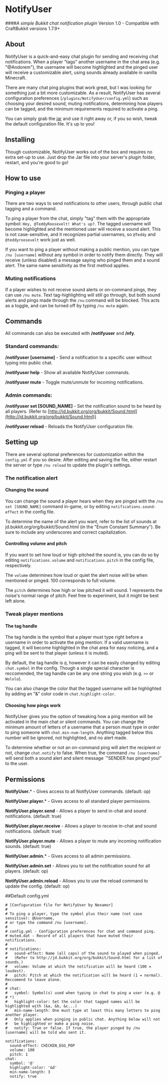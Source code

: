 # NotifyUser

####_A simple Bukkit chat notification plugin_
Version 1.0 - Compatible with CraftBukkit versions 1.7.9+

## About

NotifyUser is a quick-and-easy chat plugin for sending and receiving chat notifications. When a player "tags" another username in the chat area (e.g. "@Andorem"), the username will become highlighted and the pinged user will receive a customizable alert, using sounds already available in vanilla Minecraft.

There are many chat ping plugins that work great, but I was looking for something just a bit more customizable. As a result, NotifyUser has several configuration preferences (`/plugins/NotifyUser/config.yml`) such as choosing your desired sound, muting notifications, determining how players can be tagged, and the minimum requirements required to activate a ping.

You can simply grab the [jar](http://dev.bukkit.org/bukkit-plugins/NotifyUser) and use it right away or, if you so wish, tweak the default configuration file. It's up to you!

## Installing

Though customizable, NotifyUser works out of the box and requires no extra set-up to use. Just drop the Jar file into your server's plugin folder, restart, and you're good to go!

## How to use

### Pinging a player

There are two ways to send notifications to other users, through public chat tagging and a command.

To ping a player from the chat, simply "tag" them with the appropriate symbol: `Hey, @TeddyRoosevelt! What's up?`. The tagged username will become highlighted and the mentioned user will receive a sound alert. This is not case-sensitive, and it recognizes partial usernames, so `@Teddy` and `@teddyroosevelt` work just as well.

If you want to ping a player without making a public mention, you can type `/nu [username]` without any symbol in order to notify them directly. They will receive (unless disabled) a message saying who pinged them and a sound alert. The same name sensitivity as the first method applies.

### Muting notifications

If a player wishes to not receive sound alerts or on-command pings, they can use `/nu mute`. Text tag-highlighting will still go through, but both sound alerts and pings made through the `/nu` command will be blocked. This acts as a toggle, and can be turned off by typing `/nu mute` again.

## Commands

All commands can also be executed with **/notifyuser** and **/nfy**.

### Standard commands:

**/notifyuser [username]** - Send a notification to a specific user without typing into public chat.

**/notifyuser help** - Show all available NotifyUser commands.

**/notifyuser mute** - Toggle mute/unmute for incoming notifications.

### Admin commands:

**/notifyuser set [SOUND_NAME]** - Set the notification sound to be heard by all players. (Refer to [http://jd.bukkit.org/org/bukkit/Sound.html](http://jd.bukkit.org/org/bukkit/Sound.html))

**/notifyuser reload** - Reloads the NotifyUser configuration file.

## Setting up

There are several optional preferences for customization within the `config.yml` if you so desire. After editing and saving the file, either restart the server or type `/nu reload` to update the plugin's settings.

### The notification alert

#### Changing the sound

You can change the sound a player hears when they are pinged with the `/nu set [SOUND_NAME]` command in-game, or by editing `notifications.sound-effect` in the config file.

To determine the name of the alert you want, refer to the list of sounds at jd.bukkit.org/org/bukkit/Sound.html (in the "Enum Constant Summary"). Be sure to include any underscores and correct capitalization.

#### Controlling volume and pitch

If you want to set how loud or high-pitched the sound is, you can do so by editing `notifications.volume` and `notifications.pitch` in the config file, respectively.

The `volume` determines how loud or quiet the alert noise will be when mentioned or pinged. 100 corresponds to full volume.

The `pitch` determines how high or low pitched it will sound. 1 represents the noise's normal range of pitch. Feel free to experiment, but it might be best left alone.

### Tweak player mentions

#### The tag handle

The tag handle is the symbol that a player must type right before a username in order to activate the ping mention. If a valid username is tagged, it will become highlighted in the chat area for easy noticing, and a ping will be sent to that player (unless it is muted).

By default, the tag handle is `@`, however it can be easily changed by editing `chat.symbol` in the config. Though a single special character is reccomended, the tag handle can be any one string you wish (e.g. `>>` or `Wololo`).

You can also change the color that the tagged username will be highlighted by adding an "&" color code in `chat.highlight-color`.

#### Choosing how pings work

NotifyUser gives you the option of tweaking how a ping mention will be activated in the main chat or silent commands. You can change the minimum amount of letters of a username that a person must type in order to ping someone with `chat.min-num-length`. Anything tagged below this number will be ignored, not highlighted, and no alert made.

To determine whether or not an on-command ping will alert the recipient or not, change `chat.notify` to false. When true, the command `/nu [username]` will send both a sound alert and silent message `"SENDER has pinged you!" to the user.

## Permissions

**NotifyUser.*** - Gives access to all NotifyUser commands. (default: op)

**NotifyUser.player.*** - Gives access to all standard player permissions.

**NotifyUser.player.send** - Allows a player to send in-chat and sound notifications. (default: true)

**NotifyUser.player.receive** - Allows a player to receive in-chat and sound notifications. (default: true)

**NotifyUser.player.mute** - Allows a player to mute any incoming notification sounds. (default: true)

**NotifyUser.admin.*** - Gives access to all admin permissions.

**NotifyUser.admin.set** - Allows you to set the notification sound for all players. (default: op)

**NotifyUser.admin.reload** - Allows you to use the reload command to update the config. (default: op)

##Default config.yml
```
# [Configuration file for NotifyUser by Nexamor]
#
# To ping a player, type the symbol plus their name (not case sensitive): @Username, 
# or type the command /nu [username].
#
# config.yml - Configuration preferences for chat and command ping.
# muted.dat - Record of all players that have muted their notifications.
#
# notifications:
#   sound-effect: Name (all caps) of the sound to played when pinged.
#   (Refer to http://jd.bukkit.org/org/bukkit/Sound.html for a list of sounds.)
#   volume: Volume at which the notification will be heard (100 = loudest).
#   pitch: Pitch at which the notification will be heard (1 = normal). Reccomend to leave alone.
#
# chat:
#   symbol: Symbol(s) used when typing in chat to ping a user (e.g. @ # *)
#   highlight-color: Set the color that tagged names will be highlighted with (&a, &b, &c...)
#   min-name-length: One must type at least this many letters to ping another player.
#   Only applies when pinging in public chat. Anything below will not
#   be highlighted or make a ping noise.
#   notify: True or false. If true, the player pinged by /nu [username] will be told who sent it.

notifications:
  sound-effect: CHICKEN_EGG_POP
  volume: 100
  pitch: 1
chat:
  symbol: '@'
  highlight-color: '&d'
  min-name-length: 3
  notify: true
```
